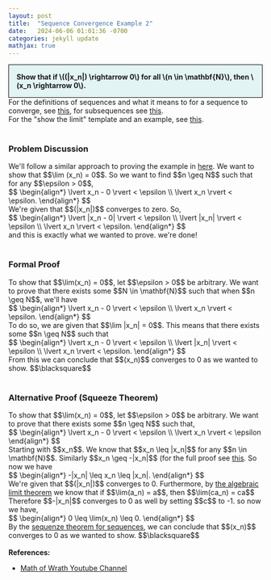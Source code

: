 ```yaml
---
layout: post
title:  "Sequence Convergence Example 2"
date:   2024-06-06 01:01:36 -0700
categories: jekyll update
mathjax: true
---
```

<div style="background-color: #E3F4F4; padding: 15px 15px 15px 15px; border:1px solid black;">
  <b>Show that if \((|x_n|) \rightarrow 0\) for all \(n \in \mathbf{N}\), then \(x_n \rightarrow 0\).</b>
</div>
For the definitions of sequences and what it means to for a sequence to converge, see <a href="https://strncat.github.io/jekyll/update/2024/05/21/analysis-seq-definitions.html">this</a>, for subsequences see <a href="https://strncat.github.io/jekyll/update/2024/02/10/analysis-seq-subsequences.html">this</a>.
<br>
For the "show the limit" template and an example, see <a href="https://strncat.github.io/jekyll/update/2024/05/12/analysis-seq-limit-template.html">this</a>.
<br>
<br>
<!------------------------------------------------------------------------------------>
<h3>Problem Discussion</h3>
We'll follow a similar approach to proving the example in <a href="https://strncat.github.io/jekyll/update/2024/06/04/analysis-seq-sqrt.html">here</a>. We want to show that $$\lim (x_n) = 0$$. So we want to find $$n \geq N$$ such that for any $$\epsilon > 0$$,
<div>
$$
\begin{align*}
\lvert x_n - 0 \rvert < \epsilon \\
\lvert x_n \rvert < \epsilon.
\end{align*}
$$
</div>
We're given that $$(|x_n|)$$ converges to zero. So,
<div>
$$
\begin{align*}
\lvert |x_n - 0| \rvert < \epsilon \\
\lvert |x_n| \rvert < \epsilon \\
\lvert x_n \rvert < \epsilon.
\end{align*}
$$
</div>
and this is exactly what we wanted to prove. we're done!
<br>
<br>
<!------------------------------------------------------------------------------------>
<h3>Formal Proof</h3>
To show that $$\lim(x_n) = 0$$, let $$\epsilon > 0$$ be arbitrary. We want to prove that there exists some $$N \in \mathbf{N}$$ such that when $$n \geq N$$, we'll have
<div>
$$
\begin{align*}
\lvert x_n - 0 \rvert < \epsilon \\
\lvert x_n \rvert < \epsilon.
\end{align*}
$$
</div>
To do so, we are given that $$\lim |x_n| = 0$$. This means that there exists some $$n \geq N$$ such that
<div>
$$
\begin{align*}
\lvert x_n - 0 \rvert < \epsilon \\
\lvert |x_n| \rvert < \epsilon \\
\lvert x_n \rvert < \epsilon.
\end{align*}
$$
</div>
From this we can conclude that $$(x_n)$$ converges to 0 as we wanted to show. $$\blacksquare$$
<br>
<br>
<!------------------------------------------------------------------------------------>
<h3>Alternative Proof (Squeeze Theorem)</h3>
To show that $$\lim(x_n) = 0$$, let $$\epsilon > 0$$ be arbitrary. We want to prove that there exists some $$n \geq N$$ such that,
<div>
$$
\begin{align*}
\lvert x_n - 0 \rvert < \epsilon \\
\lvert x_n \rvert < \epsilon
\end{align*}
$$
</div>
Starting with $$x_n$$. We know that $$x_n \leq |x_n|$$ for any $$n \in \mathbf{N}$$. Similarly $$x_n \geq -|x_n|$$ (for the full proof see <a href="https://strncat.github.io/jekyll/update/2024/05/26/analysis-absolute-value-properties.html">this</a>. So now we have
<div>
$$
\begin{align*}
-|x_n| \leq x_n \leq |x_n|.
\end{align*}
$$
</div>
We're given that $$(|x_n|)$$ converges to 0. Furthermore, by <a href="https://strncat.github.io/jekyll/update/2024/06/01/analysis-seq-algebraic-limit-theorem-iii.html"> the algebraic limit theorem</a> we know that if $$\lim(a_n) = a$$, then $$\lim(ca_n) = ca$$ Therefore $$-|x_n|$$ converges to 0 as well by setting $$c$$ to -1. so now we have,
<div>
$$
\begin{align*}
0 \leq \lim(x_n) \leq 0.
\end{align*}
$$
</div>
By the <a href="https://strncat.github.io/jekyll/update/2024/06/05/analysis-seq-squeeze-theorem.html">sequenze theorem for sequences</a>, we can conclude that $$(x_n)$$ converges to 0 as we wanted to show. $$\blacksquare$$
<br>
<br>
<!------------------------------------------------------------------------------------>
<b>References:</b>
<ul>
<li><a href="https://www.youtube.com/watch?v=AriEk3QD1z0">Math of Wrath Youtube Channel</a></li>
</ul>